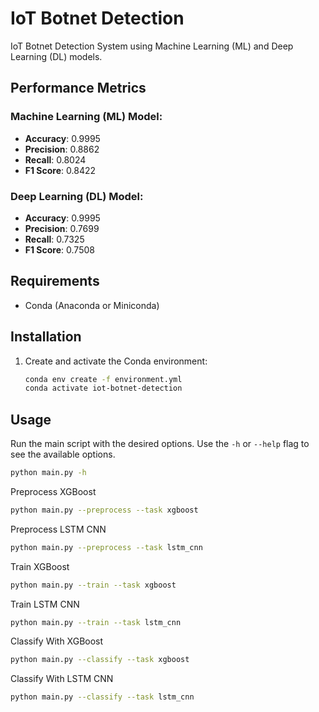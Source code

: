# IoT Botnet Detection

IoT Botnet Detection System using Machine Learning (ML) and Deep Learning (DL) models.

## Performance Metrics

### Machine Learning (ML) Model:
- **Accuracy**: 0.9995
- **Precision**: 0.8862
- **Recall**: 0.8024
- **F1 Score**: 0.8422

### Deep Learning (DL) Model:
- **Accuracy**: 0.9995
- **Precision**: 0.7699
- **Recall**: 0.7325
- **F1 Score**: 0.7508

## Requirements

- Conda (Anaconda or Miniconda)

## Installation

1. Create and activate the Conda environment:
    ```sh
    conda env create -f environment.yml
    conda activate iot-botnet-detection
    ```

## Usage

Run the main script with the desired options. Use the `-h` or `--help` flag to see the available options.

```sh
python main.py -h
```

Preprocess XGBoost

```sh
python main.py --preprocess --task xgboost
```

Preprocess LSTM CNN

```sh
python main.py --preprocess --task lstm_cnn
```

Train XGBoost

```sh
python main.py --train --task xgboost
```

Train LSTM CNN

```sh
python main.py --train --task lstm_cnn
```

Classify With XGBoost

```sh
python main.py --classify --task xgboost
```

Classify With LSTM CNN

```sh
python main.py --classify --task lstm_cnn
```